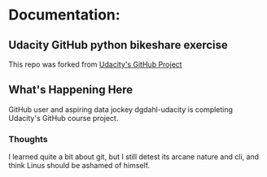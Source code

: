 # Documentation:


## Udacity GitHub python bikeshare exercise
This repo was forked from [Udacity's GitHub Project](https://github.com/udacity/pdsnd_github.git)

## What's Happening Here
GitHub user and aspiring data jockey dgdahl-udacity is completing Udacity's GitHub course project.

### Thoughts
I learned quite a bit about git, but I still detest its arcane nature and cli, and think Linus should be ashamed of himself.